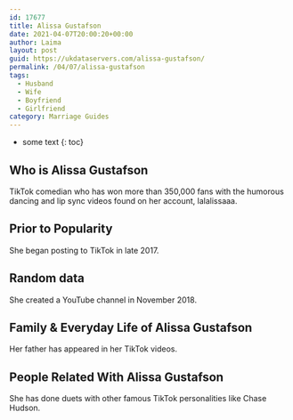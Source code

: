 ```yaml
---
id: 17677
title: Alissa Gustafson
date: 2021-04-07T20:00:20+00:00
author: Laima
layout: post
guid: https://ukdataservers.com/alissa-gustafson/
permalink: /04/07/alissa-gustafson
tags:
  - Husband
  - Wife
  - Boyfriend
  - Girlfriend
category: Marriage Guides
---
```


* some text
{: toc}


## Who is Alissa Gustafson
                  
                  
                  
TikTok comedian who has won more than 350,000 fans with the humorous dancing and lip sync videos found on her account, lalalissaaa. 
                  
              
            
              
            
                
                
                
## Prior to Popularity
                  
                  
                  
She began posting to TikTok in late 2017. 
                  
              
            
              
            
                
                
                
## Random data
                  
                  
                  
She created a YouTube channel in November 2018. 
                  
              
            
              
            
                
                
                
## Family & Everyday Life of Alissa Gustafson
                  
                  
                  
Her father has appeared in her TikTok videos.  
                  
              
            
              
            
                
                
                
## People Related With Alissa Gustafson
                  
                  
                  
She has done duets with other famous TikTok personalities like Chase Hudson. 
                  
              
            
              
            
                
              
            
              
              
            
            
              
            
          
          
          
